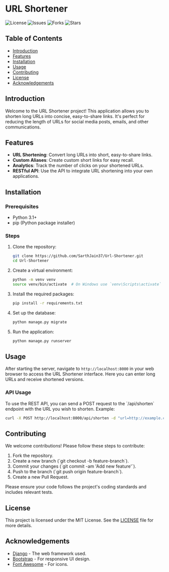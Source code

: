 
# URL Shortener

![License](https://img.shields.io/github/license/SarthJain37/Url-Shortener)
![Issues](https://img.shields.io/github/issues/SarthJain37/Url-Shortener)
![Forks](https://img.shields.io/github/forks/SarthJain37/Url-Shortener)
![Stars](https://img.shields.io/github/stars/SarthJain37/Url-Shortener)

## Table of Contents

- [Introduction](#introduction)
- [Features](#features)
- [Installation](#installation)
- [Usage](#usage)
- [Contributing](#contributing)
- [License](#license)
- [Acknowledgements](#acknowledgements)

## Introduction

Welcome to the URL Shortener project! This application allows you to shorten long URLs into concise, easy-to-share links. It's perfect for reducing the length of URLs for social media posts, emails, and other communications.

## Features

- **URL Shortening**: Convert long URLs into short, easy-to-share links.
- **Custom Aliases**: Create custom short links for easy recall.
- **Analytics**: Track the number of clicks on your shortened URLs.
- **RESTful API**: Use the API to integrate URL shortening into your own applications.

## Installation

### Prerequisites

- Python 3.1+
- pip (Python package installer)

### Steps

1. Clone the repository:
    ```bash
    git clone https://github.com/SarthJain37/Url-Shortener.git
    cd Url-Shortener
    ```

2. Create a virtual environment:
    ```bash
    python -m venv venv
    source venv/bin/activate  # On Windows use `venv\Scripts\activate`
    ```

3. Install the required packages:
    ```bash
    pip install -r requirements.txt
    ```

4. Set up the database:
    ```bash
    python manage.py migrate
    ```

5. Run the application:
    ```bash
    python manage.py runserver
    ```

## Usage

After starting the server, navigate to `http://localhost:8000` in your web browser to access the URL Shortener interface. Here you can enter long URLs and receive shortened versions.

### API Usage

To use the REST API, you can send a POST request to the \`/api/shorten\` endpoint with the URL you wish to shorten. Example:

```bash
curl -X POST http://localhost:8000/api/shorten -d "url=http://example.com"
```

## Contributing

We welcome contributions! Please follow these steps to contribute:

1. Fork the repository.
2. Create a new branch (\`git checkout -b feature-branch\`).
3. Commit your changes (\`git commit -am 'Add new feature'\`).
4. Push to the branch (\`git push origin feature-branch\`).
5. Create a new Pull Request.

Please ensure your code follows the project's coding standards and includes relevant tests.

## License

This project is licensed under the MIT License. See the [LICENSE](LICENSE.txt) file for more details.

## Acknowledgements

- [Django](https://www.djangoproject.com/) - The web framework used.
- [Bootstrap](https://getbootstrap.com/) - For responsive UI design.
- [Font Awesome](https://fontawesome.com/) - For icons. 
